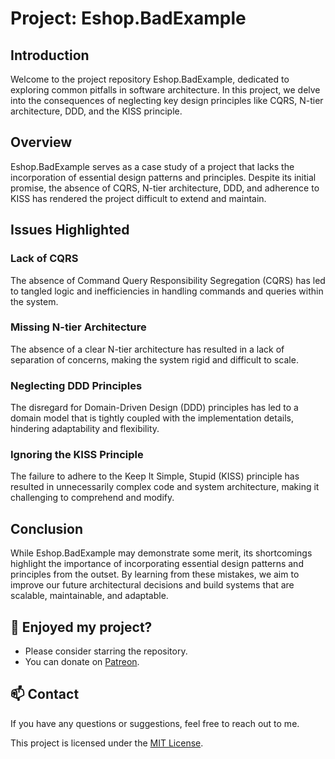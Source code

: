 # Project: Eshop.BadExample

## Introduction

Welcome to the project repository Eshop.BadExample, dedicated to exploring common pitfalls in software architecture. In this project, we delve into the consequences of neglecting key design principles like CQRS, N-tier architecture, DDD, and the KISS principle.

## Overview

Eshop.BadExample serves as a case study of a project that lacks the incorporation of essential design patterns and principles. Despite its initial promise, the absence of CQRS, N-tier architecture, DDD, and adherence to KISS has rendered the project difficult to extend and maintain.

## Issues Highlighted

### Lack of CQRS
The absence of Command Query Responsibility Segregation (CQRS) has led to tangled logic and inefficiencies in handling commands and queries within the system.

### Missing N-tier Architecture
The absence of a clear N-tier architecture has resulted in a lack of separation of concerns, making the system rigid and difficult to scale.

### Neglecting DDD Principles
The disregard for Domain-Driven Design (DDD) principles has led to a domain model that is tightly coupled with the implementation details, hindering adaptability and flexibility.

### Ignoring the KISS Principle
The failure to adhere to the Keep It Simple, Stupid (KISS) principle has resulted in unnecessarily complex code and system architecture, making it challenging to comprehend and modify.


## Conclusion

While Eshop.BadExample may demonstrate some merit, its shortcomings highlight the importance of incorporating essential design patterns and principles from the outset. By learning from these mistakes, we aim to improve our future architectural decisions and build systems that are scalable, maintainable, and adaptable.

## 🌟 Enjoyed my project?

- Please consider starring the repository.
- You can donate on [Patreon](https://www.patreon.com/a_sharifov).

## 📫 Contact

If you have any questions or suggestions, feel free to reach out to me.

This project is licensed under the [MIT License](LICENSE).
